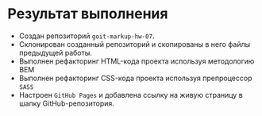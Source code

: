 # Результат выполнения

- Создан репозиторий `goit-markup-hw-07`.
- Склонирован созданный репозиторий и скопированы в него файлы предыдущей работы.
- Выполнен рефакторинг HTML-кода проекта используя методологию BEM
- Выполнен рефакторинг CSS-кода проекта используя препроцессор `SASS`
- Настроен `GitHub Pages` и добавлена ссылку на живую страницу в шапку GitHub-репозитория.
